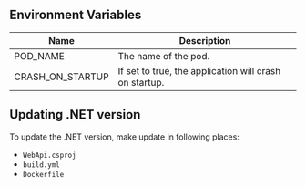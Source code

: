 ## Environment Variables

| Name | Description                                            |
|-------------------|--------------------------------------------------------|
| POD_NAME | The name of the pod.                                   |
| CRASH_ON_STARTUP | If set to true, the application will crash on startup. |

## Updating .NET version

To update the .NET version, make update in following places:
- `WebApi.csproj`
- `build.yml`
- `Dockerfile`